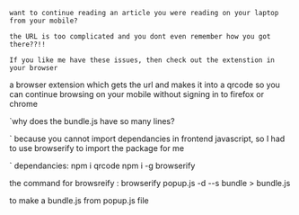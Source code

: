 ```
want to continue reading an article you were reading on your laptop from your mobile?

the URL is too complicated and you dont even remember how you got there??!!

If you like me have these issues, then check out the extenstion in your browser
```

a browser extension which gets the url and makes it into a qrcode so you can continue browsing on your mobile without signing in to firefox or chrome

`why does the bundle.js have so many lines?

` because you cannot import dependancies in frontend javascript, so I had to use browserify to import the package for me

` dependancies:
npm i qrcode
npm i -g browserify

the command for browsreify :
browserify popup.js -d --s bundle > bundle.js

to make a bundle.js from popup.js file
